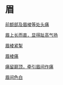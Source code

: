 # 眉[前额部及眉棱等处头痛](https://www.gmzyjc.com/search/result?wd=前额部及眉棱等处头痛)[眉上长而直，显得趾高气扬](https://www.gmzyjc.com/search/result?wd=眉上长而直，显得趾高气扬)[眉棱紧掣](https://www.gmzyjc.com/search/result?wd=眉棱紧掣)[眉棱痛](https://www.gmzyjc.com/search/result?wd=眉棱痛)[痛留巅顶，牵引眉间作痛](https://www.gmzyjc.com/search/result?wd=痛留巅顶，牵引眉间作痛)[眉间色白	](https://www.gmzyjc.com/search/result?wd=眉间色白	)